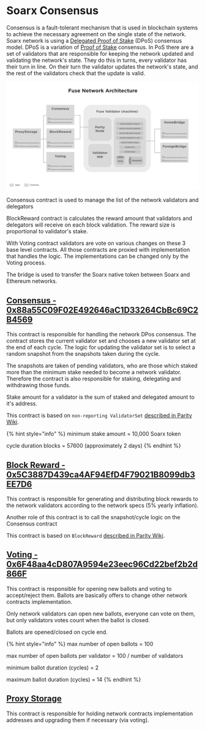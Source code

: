 # Soarx Consensus

Consensus is a fault-tolerant mechanism that is used in blockchain systems to achieve the necessary agreement on the single state of the network. Soarx network is using a [Delegated Proof of Stake](https://en.bitcoinwiki.org/wiki/DPoS) (DPoS) consensus model. DPoS is a variation of [Proof of Stake](https://en.bitcoinwiki.org/wiki/Proof-of-stake) consensus. In PoS there are a set of validators that are responsible for keeping the network updated and validating the network's state. They do this in turns, every validator has their turn in line. On their turn the validator updates the network's state, and the rest of the validators check that the update is valid.

![](<../../.gitbook/assets/image (3).png>)

Consensus contract is used to manage the list of the network validators and delegators

BlockReward contract is calculates the reward amount that validators and delegators will receive on each block validation. The reward size is proportional to validator's stake.

With Voting contract validators are vote on various changes on these 3 base level contracts. All those contracts are proxied with implementation that handles the logic. The implementations can be changed only by the Voting process.&#x20;

The bridge is used to transfer the Soarx native token between Soarx and Ethereum networks.&#x20;

## [Consensus - 0x88a55C09F02E492646aC1D33264CbBc69C2B4569](https://soarxscan.org/address/0x88a55C09F02E492646aC1D33264CbBc69C2B4569)

This contract is responsible for handling the network DPos consensus. The contract stores the current validator set and chooses a new validator set at the end of each cycle. The logic for updating the validator set is to select a random snapshot from the snapshots taken during the cycle.

The snapshots are taken of pending validators, who are those which staked more than the minimum stake needed to become a network validator. Therefore the contract is also responsible for staking, delegating and withdrawing those funds.

Stake amount for a validator is the sum of staked and delegated amount to it's address.

This contract is based on `non-reporting ValidatorSet` [described in Parity Wiki](https://wiki.parity.io/Validator-Set.html#non-reporting-contract).

{% hint style="info" %}
minimum stake amount = 10,000 Soarx token

cycle duration blocks = 57600 (approximately 2 days)
{% endhint %}

## [Block Reward - 0x5C3887D439ca4AF94EfD4F79021B8099db3EE7D6](https://soarxscan.org/address/0x5C3887D439ca4AF94EfD4F79021B8099db3EE7D6)

This contract is responsible for generating and distributing block rewards to the network validators according to the network specs (5% yearly inflation).

Another role of this contract is to call the snapshot/cycle logic on the Consensus contract

This contract is based on `BlockReward` [described in Parity Wiki](https://wiki.parity.io/Block-Reward-Contract).

## [Voting - 0x6F48aa4cD807A9594e23eec96Cd22bef2b2d866F](https://soarxscan.org/address/0x6F48aa4cD807A9594e23eec96Cd22bef2b2d866F)

This contract is responsible for opening new ballots and voting to accept/reject them. Ballots are basically offers to change other network contracts implementation.

Only network validators can open new ballots, everyone can vote on them, but only validators votes count when the ballot is closed.

Ballots are opened/closed on cycle end.

{% hint style="info" %}
max number of open ballots = 100

max number of open ballots per validator = 100 / number of validators

minimum ballot duration (cycles) = 2

maximum ballot duration (cycles) = 14
{% endhint %}

## [Proxy Storage](https://soarxscan.org/address/0x258aAF236D185119e363b941d232F76bDbe9B61D)

This contract is responsible for holding network contracts implementation addresses and upgrading them if necessary (via voting).

